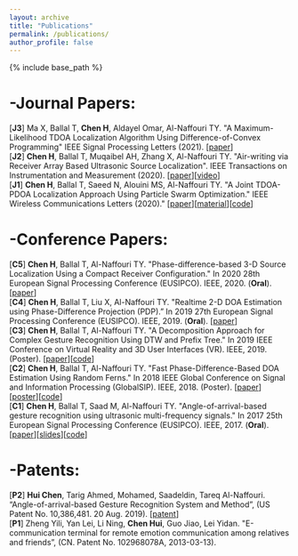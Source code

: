 ```yaml
---
layout: archive
title: "Publications"
permalink: /publications/
author_profile: false
---
```


{% include base_path %}


-Journal Papers:
======
[**J3**] Ma X, Ballal T, **Chen H**, Aldayel Omar, Al-Naffouri TY. "A Maximum-Likelihood TDOA Localization Algorithm Using Difference-of-Convex Programming" IEEE Signal Processing Letters (2021). \[[paper](https://ieeexplore.ieee.org/stamp/stamp.jsp?arnumber=9325001)\]\
[**J2**] **Chen H**, Ballal T, Muqaibel AH, Zhang X, Al-Naffouri TY. "Air-writing via Receiver Array Based Ultrasonic Source Localization". IEEE Transactions on Instrumentation and Measurement (2020). \[[paper](https://ieeexplore.ieee.org/stamp/stamp.jsp?arnumber=9082625)\]\[[video](https://www.youtube.com/watch?v=XRi2iezsG4Q)\]\
[**J1**] **Chen H**, Ballal T, Saeed N, Alouini MS, Al-Naffouri TY. "A Joint TDOA-PDOA Localization Approach Using
Particle Swarm Optimization." IEEE Wireless Communications Letters (2020)." \[[paper](https://ieeexplore.ieee.org/iel7/5962382/6065724/09062333.pdf)\]\[[material](https://www.researchgate.net/publication/340460207_A_Lower_Bound_for_Joint_TDOA-PDOA_Localization)\]\[[code](https://github.com/chenhui07c8/Localization-algorithms/tree/master/TDOA-PDOA%20Localization)\]

-Conference Papers:
======
[**C5**] **Chen H**, Ballal T, Al-Naffouri TY. "Phase-difference-based 3-D Source Localization Using a Compact Receiver Configuration." In 2020 28th European Signal Processing Conference (EUSIPCO). IEEE, 2020. (**Oral**). \[[paper](https://www.researchgate.net/publication/342444512_Phase-difference-based_3-D_Source_Localization_Using_a_Compact_Receiver_Configuration)\]\
[**C4**] **Chen H**, Ballal T, Liu X, Al-Naffouri TY. "Realtime 2-D DOA Estimation using Phase-Difference Projection (PDP).” In 2019 27th European Signal Processing Conference (EUSIPCO). IEEE, 2019. (**Oral**). \[[paper](https://ieeexplore.ieee.org/stamp/stamp.jsp?arnumber=8902804&tag=1)\]\
[**C3**] **Chen H**, Ballal T, Al-Naffouri TY. "A Decomposition Approach for Complex Gesture Recognition Using DTW and Prefix Tree." In 2019 IEEE Conference on Virtual Reality and 3D User Interfaces (VR). IEEE, 2019. (Poster). \[[paper](https://ieeexplore.ieee.org/stamp/stamp.jsp?tp=&arnumber=8797868)\]\[[code](https://github.com/chenhui07c8/Complex-Gesture-Recognition-using-DTW-and-Prefix-Tree)\]\
[**C2**] **Chen H**, Ballal T, Al-Naffouri TY. "Fast Phase-Difference-Based DOA Estimation Using Random Ferns." In 2018 IEEE Global Conference on Signal and Information Processing (GlobalSIP). IEEE, 2018. (Poster). \[[paper](https://ieeexplore.ieee.org/stamp/stamp.jsp?arnumber=8646676)\]\[[poster](https://github.com/chenhui07c8/Air-writing/blob/master/Related%20Materials/2018%20GlobalSIP%20poster.pdf)\]\[[code](https://github.com/chenhui07c8/DOA-AOA-algorithms/tree/master/2%20AOA%20Random%20Ferns)\]\
[**C1**] **Chen H**, Ballal T, Saad M, Al-Naffouri TY. "Angle-of-arrival-based gesture recognition using ultrasonic multi-frequency signals." In 2017 25th European Signal Processing Conference (EUSIPCO). IEEE, 2017. (**Oral**). \[[paper](https://ieeexplore.ieee.org/stamp/stamp.jsp?arnumber=8081160)\]\[[slides](https://github.com/chenhui07c8/Air-writing/blob/master/Related%20Materials/2017%20Eusipco%20oral%20ppt.pdf)\]\[[code](https://github.com/chenhui07c8/DOA-AOA-algorithms/tree/master/1%20AOA%20Search)\]


-Patents:
======
[**P2**] **Hui Chen**, Tarig Ahmed, Mohamed, Saadeldin, Tareq Al-Naffouri. “Angle-of-arrival-based Gesture Recognition System and Method”, (US Patent No. 10,386,481. 20 Aug. 2019). \[[patent](https://patentimages.storage.googleapis.com/29/ed/66/3c72c30f788e26/US10386481.pdf)\]\
[**P1**] Zheng Yili, Yan Lei, Li Ning, **Chen Hui**, Guo Jiao, Lei Yidan. "E-communication terminal for remote emotion communication among relatives and friends”, (CN. Patent No. 102968078A, 2013-03-13).
